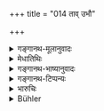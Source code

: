 +++
title = "014 ताव् उभौ"

+++

<details><summary>गङ्गानथ-मूलानुवादः</summary>

Both of these, the ‘Great Principle’ and the ‘Conscious Being,’ united with the material substances, subsist in Him who resides in all things, pervading them all.—(14)
</details>

<details><summary>मेधातिथिः</summary>

**उच्चावचेषु** बहुविधेषु नानारूपेषु **भूतेषु** सर्वेषु यः **स्थितो** **व्याप्य** तानि भूतानि । **तिष्ठतः** संश्रयतः । अतश् च सर्वकर्मकर्तृत्वम्, तिष्ठतेर् अनेकार्थत्वात् । 

- को ऽसाव् **उच्चावचेषु भूतेषु** **व्याप्य** स्थितः ।
</details>

<details><summary>गङ्गानथ-भाष्यानुवादः</summary>

‘*Manifold*’— of various kinds and forms.

‘*Things*’— all entities.

‘*Who resides*, *pervading*’— all those things.

‘*In him these two subsist*’— The term ‘*sthitaḥ*’ is taken as a transitive verb, the root ‘*sthā*’ being capable of several denotations.

“Who is ho who resides pervading the manifold things?”

The Supremo Self, who is beyond the animate and inanimate world, of the nature of Highest Bliss, who is going to be described later on.

‘*United to material substances*’—*i.e*., the five substances.

‘*The Great* *Principle*’— described under [Verse 13], as that ‘through which he experiences pleasures and pains.’

‘*The Conscious Being*’— described in [Verse 12].

These two are said to ‘*subsist*’ in the Supreme Self, because the entire Universe subsists in It; every effect *subsists* in its cause; and it is on the basis of this that these two are said to ‘*subsist*’ in the Supreme Self. Says the revered Vyāsa—‘In this world there are two
*Puruṣas*, the Perishable and the Imperishable; the Perishable one
consists of all material substances, and the unchangeable entity is culled ‘Imperishable,’—Here the term ‘perishable’ stands for the entire phenomenal world; and ‘imperishable’ for the Original Cause, which is also spoken of as ‘Unchanging,’ as in its causal form, it does not perish even at Universal Dissolution. Or ‘perishable’ may stand for the Body, and ‘imperishable’ for the ‘Conscious Being’ (*Kṣetrajna*); the latter being called ‘Unchangeable,’ because till Final Liberation is attained, he retains his character of being the *doer* (of acts) and
*experiencer* (of results). (Vyāsa goes on)—‘The Highest Puruṣa is
different from these two, and is called the *Supreme* Self, who, being the infallible Lord, who pervades and sustains the three worlds’ (Bhagavadgītā, 15.16.17).—14
</details>

<details><summary>गङ्गानथ-टिप्पन्यः</summary>

‘*Vyāpya*.’—‘Pervade,’ (Govindarāja),—‘rest on’ (Kullūka);—‘Conceal
through illusion’ (Nārāyaṇa).
</details>

<details><summary>भारुचिः</summary>

**महच्**छब्देन तद् एवान्तःकरणं गृह्यते लिङ्गादिशब्दपर्यायः । **क्षेत्रज्ञस्** तु कामाधिकारपुरुषः सुखदुःखोपभोक्ता । **उच्चावचेषु भूतेष्व्** औत्तराधर्येण व्यवस्थितेष्व् इत्य् अर्थः । बहुलपर्यायो वायम् **उच्चावच**सब्दः । बहुष्व् इत्य् अर्थः, स्थितं तं परमात्मानं चेतनाचेतनव्यतिरिक्तम् उपरिष्टाद् वक्ष्यमाणम् । व्याप्य तिष्ठतः संश्रय इत्य् अर्थः । तथा च व्यासः-
</details>

<details><summary>Bühler</summary>

014	These two, the Great One and the Kshetragna, who are closely united with the elements, pervade him who resides in the multiform created beings.
</details>
